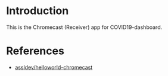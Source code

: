 # Introduction
This is the Chromecast (Receiver) app for COVID19-dashboard.

# References
- [assldev/helloworld-chromecast](https://github.com/assldev/helloworld-chromecast)